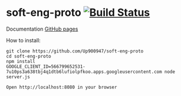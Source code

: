 # soft-eng-proto [![Build Status](https://travis-ci.com/allyssapascual/soft-eng-proto.svg?branch=master)](https://travis-ci.com/allyssapascual/soft-eng-proto)

Documentation
[GitHub pages](https://allyssapascual.github.io/)

How to install:
```
git clone https://github.com/Up900947/soft-eng-proto  
cd soft-eng-proto  
npm install  
GOOGLE_CLIENT_ID=566799652531-7u10ps3a638tbj4q1dtb6lufiolpfkoo.apps.googleusercontent.com node server.js  

Open http://localhost:8080 in your browser
```
